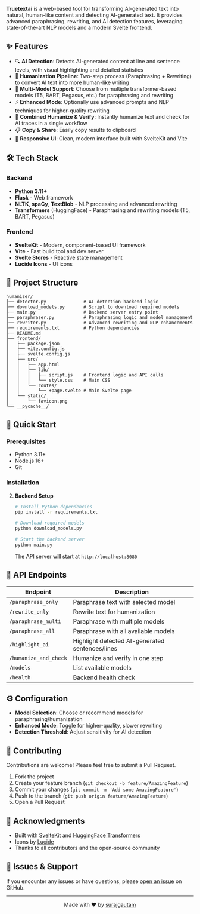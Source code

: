 **Truetextai** is a web-based tool for transforming AI-generated text into natural, human-like content and detecting AI-generated text. It provides advanced paraphrasing, rewriting, and AI detection features, leveraging state-of-the-art NLP models and a modern Svelte frontend.

## ✨ Features

- 🔍 **AI Detection**: Detects AI-generated content at line and sentence levels, with visual highlighting and detailed statistics
- 🔄 **Humanization Pipeline**: Two-step process (Paraphrasing + Rewriting) to convert AI text into more human-like writing
- 🤖 **Multi-Model Support**: Choose from multiple transformer-based models (T5, BART, Pegasus, etc.) for paraphrasing and rewriting
- ⚡ **Enhanced Mode**: Optionally use advanced prompts and NLP techniques for higher-quality rewriting
- 🔬 **Combined Humanize & Verify**: Instantly humanize text and check for AI traces in a single workflow
- 📋 **Copy & Share**: Easily copy results to clipboard
- 📱 **Responsive UI**: Clean, modern interface built with SvelteKit and Vite

## 🛠️ Tech Stack

### Backend
- **Python 3.11+**
- **Flask** - Web framework
- **NLTK**, **spaCy**, **TextBlob** - NLP processing and advanced rewriting
- **Transformers** (HuggingFace) - Paraphrasing and rewriting models (T5, BART, Pegasus)

### Frontend
- **SvelteKit** - Modern, component-based UI framework
- **Vite** - Fast build tool and dev server
- **Svelte Stores** - Reactive state management
- **Lucide Icons** - UI icons

## 📁 Project Structure

```
humanizer/
├── detector.py              # AI detection backend logic
├── download_models.py       # Script to download required models
├── main.py                  # Backend server entry point
├── paraphraser.py           # Paraphrasing logic and model management
├── rewriter.py              # Advanced rewriting and NLP enhancements
├── requirements.txt         # Python dependencies
├── README.md
├── frontend/
│   ├── package.json
│   ├── vite.config.js
│   ├── svelte.config.js
│   ├── src/
│   │   ├── app.html
│   │   ├── lib/
│   │   │   ├── script.js    # Frontend logic and API calls
│   │   │   └── style.css    # Main CSS
│   │   └── routes/
│   │       └── +page.svelte # Main Svelte page
│   └── static/
│       └── favicon.png
└── __pycache__/
```

## 🚀 Quick Start

### Prerequisites
- Python 3.11+
- Node.js 16+
- Git

### Installation


2. **Backend Setup**
   ```bash
   # Install Python dependencies
   pip install -r requirements.txt
   
   # Download required models
   python download_models.py
   
   # Start the backend server
   python main.py
   ```
   The API server will start at `http://localhost:8080`


## 📡 API Endpoints

| Endpoint | Description |
|----------|-------------|
| `/paraphrase_only` | Paraphrase text with selected model |
| `/rewrite_only` | Rewrite text for humanization |
| `/paraphrase_multi` | Paraphrase with multiple models |
| `/paraphrase_all` | Paraphrase with all available models |
| `/highlight_ai` | Highlight detected AI-generated sentences/lines |
| `/humanize_and_check` | Humanize and verify in one step |
| `/models` | List available models |
| `/health` | Backend health check |

## ⚙️ Configuration

- **Model Selection**: Choose or recommend models for paraphrasing/humanization
- **Enhanced Mode**: Toggle for higher-quality, slower rewriting
- **Detection Threshold**: Adjust sensitivity for AI detection

## 🤝 Contributing

Contributions are welcome! Please feel free to submit a Pull Request.

1. Fork the project
2. Create your feature branch (`git checkout -b feature/AmazingFeature`)
3. Commit your changes (`git commit -m 'Add some AmazingFeature'`)
4. Push to the branch (`git push origin feature/AmazingFeature`)
5. Open a Pull Request


## 🙏 Acknowledgments

- Built with [SvelteKit](https://kit.svelte.dev/) and [HuggingFace Transformers](https://huggingface.co/transformers/)
- Icons by [Lucide](https://lucide.dev/)
- Thanks to all contributors and the open-source community

## 🐛 Issues & Support

If you encounter any issues or have questions, please [open an issue](https://github.com/SurajGautam0/) on GitHub.

---

<div align="center">
  Made with ❤️ by <a href="https://github.com/surajgautam0">surajgautam</a>
</div>